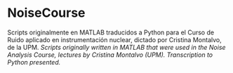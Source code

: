 # NoiseCourse
Scripts originalmente en MATLAB traducidos a Python para el Curso de Ruido aplicado en instrumentación nuclear, dictado por Cristina Montalvo, de la UPM. _Scripts originally written in MATLAB that were used in the Noise Analysis Course, lectures by Cristina Montalvo (UPM). Transcription to Python presented._
